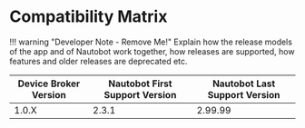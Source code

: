 # Compatibility Matrix

!!! warning "Developer Note - Remove Me!"
    Explain how the release models of the app and of Nautobot work together, how releases are supported, how features and older releases are deprecated etc.

| Device Broker Version | Nautobot First Support Version | Nautobot Last Support Version |
| ------------- | -------------------- | ------------- |
| 1.0.X         | 2.3.1                | 2.99.99        |
